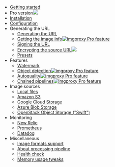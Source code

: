 * [Getting started](GETTING_STARTED)
* [Pro version<img src="/assets/pro.svg">](https://imgproxy.net/#pro)
* [Installation](installation)
* [Configuration](configuration)
* Generating the URL
  * [Generating the URL](generating_the_url)
  * [Getting the image info<img title="imgproxy Pro feature" src="/assets/pro.svg">](getting_the_image_info)
  * [Signing the URL](signing_the_url)
  * [Encrypting the source URL<img src="/assets/pro.svg">](encrypting_the_source_url)
  * [Presets](presets)
* Features
  * [Watermark](watermark)
  * [Object detection<img title="imgproxy Pro feature" src="/assets/pro.svg">](object_detection)
  * [Autoquality<img title="imgproxy Pro feature" src="/assets/pro.svg">](autoquality)
  * [Chained pipelines<img title="imgproxy Pro feature" src="/assets/pro.svg">](chained_pipelines)
* Image sources
  * [Local files](serving_local_files)
  * [Amazon S3](serving_files_from_s3)
  * [Google Cloud Storage](serving_files_from_google_cloud_storage)
  * [Azure Blob Storage](serving_files_from_azure_blob_storage)
  * [OpenStack Object Storage ("Swift")](serving_files_from_openstack_swift)
* Monitoring
  * [New Relic](new_relic)
  * [Prometheus](prometheus)
  * [Datadog](datadog)
* Miscellaneous
  * [Image formats support](image_formats_support)
  * [About processing pipeline](about_processing_pipeline)
  * [Health check](healthcheck)
  * [Memory usage tweaks](memory_usage_tweaks)
